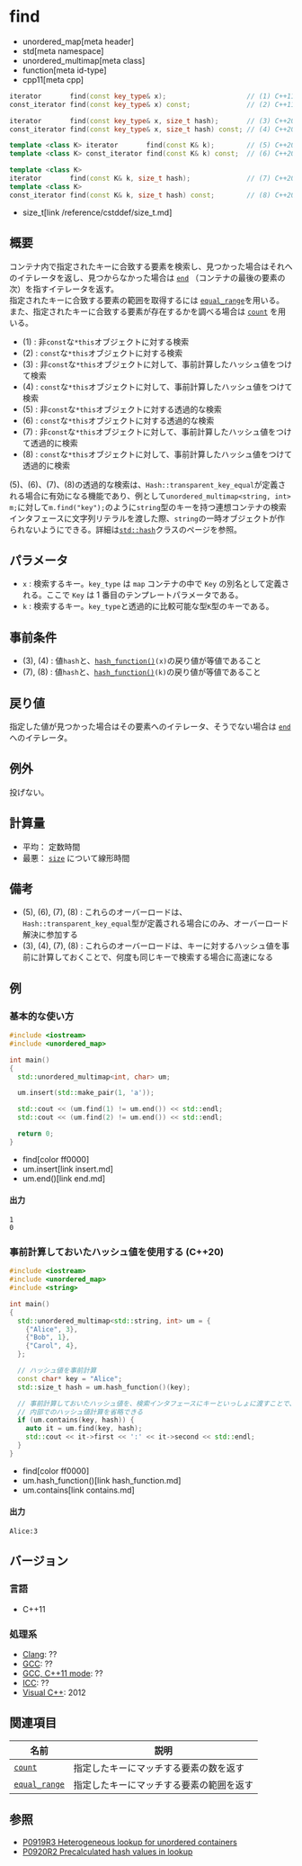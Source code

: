 # find
* unordered_map[meta header]
* std[meta namespace]
* unordered_multimap[meta class]
* function[meta id-type]
* cpp11[meta cpp]

```cpp
iterator       find(const key_type& x);                    // (1) C++11
const_iterator find(const key_type& x) const;              // (2) C++11

iterator       find(const key_type& x, size_t hash);       // (3) C++20
const_iterator find(const key_type& x, size_t hash) const; // (4) C++20

template <class K> iterator       find(const K& k);        // (5) C++20
template <class K> const_iterator find(const K& k) const;  // (6) C++20

template <class K>
iterator       find(const K& k, size_t hash);              // (7) C++20
template <class K>
const_iterator find(const K& k, size_t hash) const;        // (8) C++20
```
* size_t[link /reference/cstddef/size_t.md]

## 概要
コンテナ内で指定されたキーに合致する要素を検索し、見つかった場合はそれへのイテレータを返し、見つからなかった場合は [`end`](end.md) （コンテナの最後の要素の次）を指すイテレータを返す。  
指定されたキーに合致する要素の範囲を取得するには [`equal_range`](equal_range.md)を用いる。  
また、指定されたキーに合致する要素が存在するかを調べる場合は [`count`](count.md) を用いる。

- (1) : 非`const`な`*this`オブジェクトに対する検索
- (2) : `const`な`*this`オブジェクトに対する検索
- (3) : 非`const`な`*this`オブジェクトに対して、事前計算したハッシュ値をつけて検索
- (4) : `const`な`*this`オブジェクトに対して、事前計算したハッシュ値をつけて検索
- (5) : 非`const`な`*this`オブジェクトに対する透過的な検索
- (6) : `const`な`*this`オブジェクトに対する透過的な検索
- (7) : 非`const`な`*this`オブジェクトに対して、事前計算したハッシュ値をつけて透過的に検索
- (8) : `const`な`*this`オブジェクトに対して、事前計算したハッシュ値をつけて透過的に検索

(5)、(6)、(7)、(8)の透過的な検索は、`Hash::transparent_key_equal`が定義される場合に有効になる機能であり、例として`unordered_multimap<string, int> m;`に対して`m.find("key");`のように`string`型のキーを持つ連想コンテナの検索インタフェースに文字列リテラルを渡した際、`string`の一時オブジェクトが作られないようにできる。詳細は[`std::hash`](/reference/functional/hash.md)クラスのページを参照。


## パラメータ
- `x` : 検索するキー。`key_type` は `map` コンテナの中で `Key` の別名として定義される。ここで `Key` は 1 番目のテンプレートパラメータである。
- `k` : 検索するキー。`key_type`と透過的に比較可能な型`K`型のキーである。


## 事前条件
- (3), (4) : 値`hash`と、[`hash_function()`](hash_function.md)`(x)`の戻り値が等値であること
- (7), (8) : 値`hash`と、[`hash_function()`](hash_function.md)`(k)`の戻り値が等値であること


## 戻り値
指定した値が見つかった場合はその要素へのイテレータ、そうでない場合は [`end`](end.md) へのイテレータ。


## 例外
投げない。


## 計算量
- 平均： 定数時間
- 最悪： [`size`](size.md) について線形時間


## 備考
- (5), (6), (7), (8) : これらのオーバーロードは、`Hash::transparent_key_equal`型が定義される場合にのみ、オーバーロード解決に参加する
- (3), (4), (7), (8) : これらのオーバーロードは、キーに対するハッシュ値を事前に計算しておくことで、何度も同じキーで検索する場合に高速になる


## 例
### 基本的な使い方
```cpp example
#include <iostream>
#include <unordered_map>

int main()
{
  std::unordered_multimap<int, char> um;

  um.insert(std::make_pair(1, 'a'));

  std::cout << (um.find(1) != um.end()) << std::endl;
  std::cout << (um.find(2) != um.end()) << std::endl;

  return 0;
}
```
* find[color ff0000]
* um.insert[link insert.md]
* um.end()[link end.md]

#### 出力
```
1
0
```

### 事前計算しておいたハッシュ値を使用する (C++20)
```cpp example
#include <iostream>
#include <unordered_map>
#include <string>

int main()
{
  std::unordered_multimap<std::string, int> um = {
    {"Alice", 3},
    {"Bob", 1},
    {"Carol", 4},
  };

  // ハッシュ値を事前計算
  const char* key = "Alice";
  std::size_t hash = um.hash_function()(key);

  // 事前計算しておいたハッシュ値を、検索インタフェースにキーといっしょに渡すことで、
  // 内部でのハッシュ値計算を省略できる
  if (um.contains(key, hash)) {
    auto it = um.find(key, hash);
    std::cout << it->first << ':' << it->second << std::endl;
  }
}
```
* find[color ff0000]
* um.hash_function()[link hash_function.md]
* um.contains[link contains.md]

#### 出力
```
Alice:3
```

## バージョン
### 言語
- C++11

### 処理系
- [Clang](/implementation.md#clang): ??
- [GCC](/implementation.md#gcc): ??
- [GCC, C++11 mode](/implementation.md#gcc): ??
- [ICC](/implementation.md#icc): ??
- [Visual C++](/implementation.md#visual_cpp): 2012

## 関連項目

| 名前                            | 説明                                     |
|---------------------------------|------------------------------------------|
| [`count`](count.md)             | 指定したキーにマッチする要素の数を返す   |
| [`equal_range`](equal_range.md) | 指定したキーにマッチする要素の範囲を返す |


## 参照
- [P0919R3 Heterogeneous lookup for unordered containers](http://www.open-std.org/jtc1/sc22/wg21/docs/papers/2018/p0919r3.html)
- [P0920R2 Precalculated hash values in lookup](http://www.open-std.org/jtc1/sc22/wg21/docs/papers/2019/p0920r2.html)
